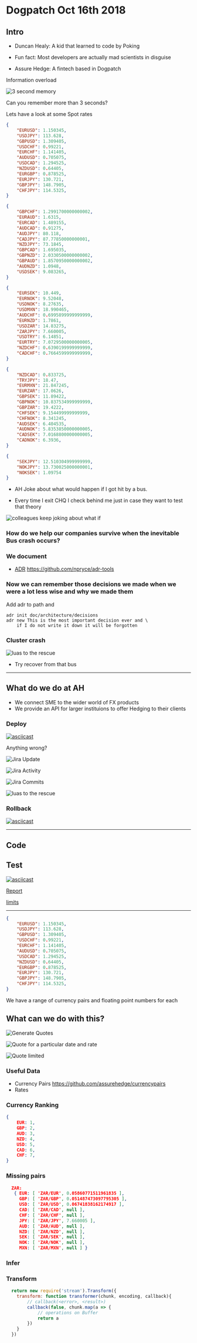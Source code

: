 


# Dogpatch Oct 16th 2018



## Intro

- Duncan Healy: A kid that learned to code by Poking 
- Fun fact: Most developers are actually mad scientists in disguise

- Assure Hedge: A fintech based in Dogpatch


Information overload 

![3 second memory](images/fishmemory.png)

Can you remember more than 3 seconds?


Lets have a look at some Spot rates


```json
{
    "EURUSD": 1.150345,
    "USDJPY": 113.628,
    "GBPUSD": 1.309405,
    "USDCHF": 0.99221,
    "EURCHF": 1.141405,
    "AUDUSD": 0.705075,
    "USDCAD": 1.294525,
    "NZDUSD": 0.64405,
    "EURGBP": 0.878525,
    "EURJPY": 130.721,
    "GBPJPY": 148.7905,
    "CHFJPY": 114.5325,
}
```


```json
{
    "GBPCHF": 1.2991700000000002,
    "EURAUD": 1.6315,
    "EURCAD": 1.489155,
    "AUDCAD": 0.91275,
    "AUDJPY": 80.118,
    "CADJPY": 87.77850000000001,
    "NZDJPY": 73.1845,
    "GBPCAD": 1.695035,
    "GBPNZD": 2.0330500000000002,
    "GBPAUD": 1.8570950000000002,
    "AUDNZD": 1.0948,
    "USDSEK": 9.083265,
}
```


```json
{
    "EURSEK": 10.449,
    "EURNOK": 9.52048,
    "USDNOK": 8.27635,
    "USDMXN": 18.990465,
    "AUDCHF": 0.6995899999999999,
    "EURNZD": 1.7861,
    "USDZAR": 14.83275,
    "ZARJPY": 7.660005,
    "USDTRY": 6.14851,
    "EURTRY": 7.0729500000000005,
    "NZDCHF": 0.6390199999999999,
    "CADCHF": 0.7664599999999999,
}
```


```json
{
    "NZDCAD": 0.833725,
    "TRYJPY": 18.47,
    "EURMXN": 21.847245,
    "EURZAR": 17.0626,
    "GBPSEK": 11.89422,
    "GBPNOK": 10.837534999999999,
    "GBPZAR": 19.4222,
    "CHFSEK": 9.154499999999999,
    "CHFNOK": 8.341245,
    "AUDSEK": 6.404535,
    "AUDNOK": 5.8353850000000005,
    "CADSEK": 7.0168800000000005,
    "CADNOK": 6.3936,
}
```


```json
{
    "SEKJPY": 12.510304999999999,
    "NOKJPY": 13.730025000000001,
    "NOKSEK": 1.09754
}
```


- AH Joke about what would happen if I got hit by a bus.


- Every time I exit CHQ I check behind me just in case they want to test that theory


![colleagues keep joking about what if](images/getwellorgethitbybus.png)


### How do we help our companies survive when the inevitable Bus crash occurs?


### We document

- [ADR](https://github.com/npryce/adr-tools) https://github.com/npryce/adr-tools

### Now we can remember those decisions we made when we were a lot less wise and why we made them


Add adr to path and
```
adr init doc/architecture/decisions
adr new This is the most important decision ever and \ 
    if I do not write it down it will be forgotten
```


### Cluster crash

![luas to the rescue](images/luastotherescue.png)
- Try recover from that bus

---

## What do we do at AH

- We connect SME to the wider world of FX products
- We provide an API for larger instituions to offer Hedging to their clients


### Deploy 

[![asciicast](https://asciinema.org/a/HKnUr4XL9BCBVbHkqDqDcn8gE.png)](https://asciinema.org/a/HKnUr4XL9BCBVbHkqDqDcn8gE?autoplay=1&speed=3&theme=tango&size=medium)


Anything wrong?


![Jira Update](images/jiraUpdate.png)


![Jira Activity](images/jiraactivity.png)


![Jira Commits](images/jiracommits.png)


![luas to the rescue](images/luastotherescue.png)


### Rollback

[![asciicast](https://asciinema.org/a/WNXtJjKiydFjij0WG6PpWuT02.png)](https://asciinema.org/a/WNXtJjKiydFjij0WG6PpWuT02?autoplay=1&speed=3&theme=tango&size=medium)

---

## Code


## Test

[![asciicast](https://asciinema.org/a/e2SSEIMrPmpjtwM8oD7XFjKyQ.png)](https://asciinema.org/a/e2SSEIMrPmpjtwM8oD7XFjKyQ?autoplay=1&speed=3&theme=tango&size=medium)


[Report](report.json.html)


[limits](report.limit.html)

---

```json
{
    "EURUSD": 1.150345,
    "USDJPY": 113.628,
    "GBPUSD": 1.309405,
    "USDCHF": 0.99221,
    "EURCHF": 1.141405,
    "AUDUSD": 0.705075,
    "USDCAD": 1.294525,
    "NZDUSD": 0.64405,
    "EURGBP": 0.878525,
    "EURJPY": 130.721,
    "GBPJPY": 148.7905,
    "CHFJPY": 114.5325,
}
```

We have a range of currency pairs and floating point numbers for each


## What can we do with this?


![Generate Quotes](images/quoteui.png)


![Quote for a particular date and rate](images/quoteuiselectrate.png)


![Quote limited](images/quoteuiprot.png)


### Useful Data

- Currency Pairs https://github.com/assurehedge/currencypairs
- Rates


### Currency Ranking

```json
{
    EUR: 1, 
    GBP: 2, 
    AUD: 3, 
    NZD: 4, 
    USD: 5, 
    CAD: 6, 
    CHF: 7, 
}
```


### Missing pairs

```json
  ZAR:
   { EUR: [ 'ZAR/EUR', 0.05860771511961835 ],
     GBP: [ 'ZAR/GBP', 0.051487473097795305 ],
     USD: [ 'ZAR/USD', 0.06741838162174917 ],
     CAD: [ 'ZAR/CAD', null ],
     CHF: [ 'ZAR/CHF', null ],
     JPY: [ 'ZAR/JPY', 7.660005 ],
     AUD: [ 'ZAR/AUD', null ],
     NZD: [ 'ZAR/NZD', null ],
     SEK: [ 'ZAR/SEK', null ],
     NOK: [ 'ZAR/NOK', null ],
     MXN: [ 'ZAR/MXN', null ] } 
```


### Infer



### Transform

```js
  return new require('stream').Transform({
    transform: function transformer(chunk, encoding, callback){
        // callback(<error>, <result>)
        callback(false, chunk.map(a => {
            // operations on Buffer 
            return a 
        })
    }
  })
```

